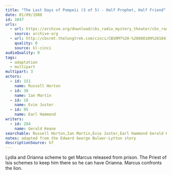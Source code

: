 ```yaml
---
title: "The Last Days of Pompeii (3 of 5) - Half Prophet, Half Friend"
date: 01/09/1980
id: 1047
urls: 
  - url: https://archive.org/download/cbs_radio_mystery_theater/cbs_radio_mystery_theater-1001-1050.zip/cbs_radio_mystery_theater-1001-1050%2Fcbsrmt_1047_the_last_days_of_pompeii_half_prophet_half_fiend.mp3
    source: archive-org
  - url: http://cbsrmt.thelongtrek.com/cinci/CBSRMT%20-%20800109%201047%20The%20Last%20Days%20of%20Pompeii,%20Part%20Three-Half%20Prophet,%20Half%20Fiend%20(rr%20800723)_cinci.mp3
    quality: 0
    source: kl-cinci
audioQuality: 0
tags: 
  - adaptation
  - multipart
multipart: 3
actors:  
  - id: 151
    name: Russell Horton  
  - id: 38
    name: Ian Martin  
  - id: 10
    name: Evie Juster  
  - id: 95
    name: Earl Hammond
writers:  
  - id: 284
    name: Gerald Keane
searchable: Russell Horton,Ian Martin,Evie Juster,Earl Hammond Gerald Keane
notes: adapted from the Edward George Bulwer-Lytton story
descriptionSource: kf
---
```

Lydia and Orianna scheme to get Marcus released from prison. The Priest of Isis schemes to keep him there so he can have Orianna. Marcus confronts the lion.